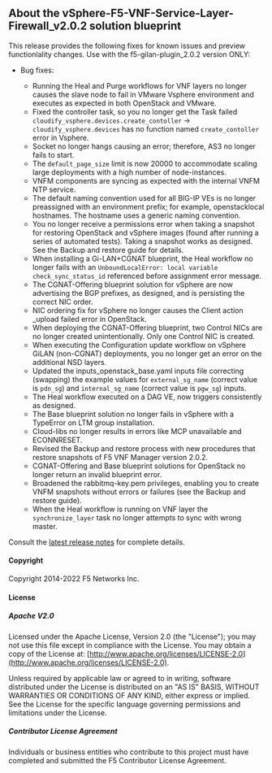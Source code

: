 ## About the vSphere-F5-VNF-Service-Layer-Firewall_v2.0.2 solution blueprint

This release provides the following fixes for known issues and preview functionlality changes. Use with the f5-gilan-plugin_2.0.2 version ONLY: 


* Bug fixes:   

  * Running the Heal and Purge workflows for VNF layers no longer causes the slave node to fail in VMware Vsphere environment and executes as expected in both OpenStack and VMware.
  * Fixed the controller task, so you no longer get the Task failed ``cloudify_vsphere.devices.create_contoller`` -> ``cloudify_vsphere.devices`` has no function named ``create_contoller`` error in Vsphere.
  * Socket no longer hangs causing an error; therefore, AS3 no longer fails to start.
  * The ``default_page_size`` limit is now 20000 to accommodate scaling large deployments with a high number of node-instances.
  * VNFM components are syncing as expected with the internal VNFM NTP service.
  * The default naming convention used for all BIG-IP VEs is no longer preassigned with an environment prefix; for example, openstacklocal hostnames. The hostname uses a generic naming convention.
  * You no longer receive a permissions error when taking a snapshot for restoring OpenStack and vSphere images (found after running a series of automated tests). Taking a snapshot works as designed. See the Backup and restore guide for details.
  * When installing a Gi-LAN+CGNAT blueprint, the Heal workflow no longer fails with an ``UnboundLocalError: local variable check_sync_status_id`` referenced before assignment error message.
  * The CGNAT-Offering blueprint solution for vSphere are now advertising the BGP prefixes, as designed, and is persisting the correct NIC order.
  * NIC ordering fix for vSphere no longer causes the Client action _upload failed error in OpenStack.
  * When deploying the CGNAT-Offering blueprint, two Control NICs are no longer created unintentionally. Only one Control NIC is created.
  * When executing the Configuration update workflow on vSphere GiLAN (non-CGNAT) deployments, you no longer get an error on the additional NSD layers.
  * Updated the inputs_openstack_base.yaml inputs file correcting (swapping) the example values for ``external_sg_name`` (correct value is ``pdn_sg``) and ``internal_sg_name`` (correct value is ``pgw_sg``) inputs.
  * The Heal workflow executed on a DAG VE, now triggers consistently as designed.
  * The Base blueprint solution no longer fails in vSphere with a TypeError on LTM group installation.
  * Cloud-libs no longer results in errors like MCP unavailable and ECONNRESET.
  * Revised the Backup and restore process with new procedures that restore snapshots of F5 VNF Manager version 2.0.2.
  * CGNAT-Offering and Base blueprint solutions for OpenStack no longer return an invalid blueprint error.
  * Broadened the rabbitmq-key.pem privileges, enabling you to create VNFM snapshots without errors or failures (see the Backup and restore guide).
  * When the Heal workflow is running on VNF layer the ``synchronize_layer`` task no longer attempts to sync with wrong master.



Consult the [latest release notes](https://clouddocs.f5.com/cloud/nfv/latest/release-notes-1.html) for complete details.

#### Copyright
Copyright 2014-2022 F5 Networks Inc.

#### License

##### Apache V2.0 
Licensed under the Apache License, Version 2.0 (the "License"); you may not use this file except in compliance with the License. You may obtain a copy of the License at: [http://www.apache.org/licenses/LICENSE-2.0](http://www.apache.org/licenses/LICENSE-2.0).

Unless required by applicable law or agreed to in writing, software distributed under the License is distributed on an "AS IS" BASIS, WITHOUT WARRANTIES OR CONDITIONS OF ANY KIND, either express or implied. See the License for the specific language governing permissions and limitations under the License.

##### Contributor License Agreement
Individuals or business entities who contribute to this project must have completed and submitted the F5 Contributor License Agreement.
